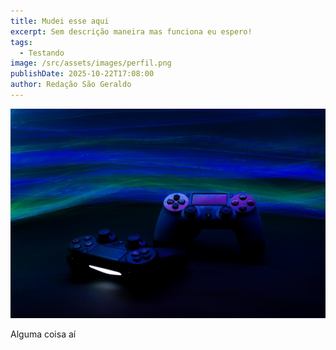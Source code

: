 ```yaml
---
title: Mudei esse aqui
excerpt: Sem descrição maneira mas funciona eu espero!
tags:
  - Testando
image: /src/assets/images/perfil.png
publishDate: 2025-10-22T17:08:00
author: Redação São Geraldo
---
```

![Sei nao](/src/assets/images/game-console-6603120_1280.jpg "Sei nao")

Alguma coisa aí
